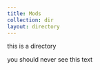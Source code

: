 ```yaml
---
title: Mods
collection: dir
layout: directory
---
```


this is a directory

you should never see this text
